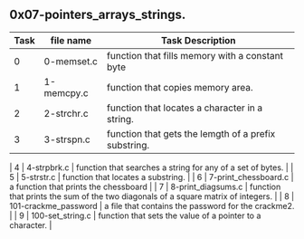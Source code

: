 ## 0x07-pointers\_arrays\_strings.
|Task | file name | Task Description |
| --- | --- | ---|
| 0 | 0-memset.c | function that fills memory with a constant byte |
| 1 | 1-memcpy.c | function that copies memory area. |
| 2 | 2-strchr.c | function that locates a character in a string. |
| 3 | 3-strspn.c | function that gets the lemgth of a prefix substring. |

| 4 | 4-strpbrk.c | function that searches a string for any of a set of bytes. |
| 5 | 5-strstr.c | function that locates a substring. |
| 6 | 7-print\_chessboard.c | a function that prints the chessboard |
| 7 | 8-print\_diagsums.c | function that prints the sum of the two diagonals of a square matrix of integers. |
| 8 | 101-crackme\_password | a file that contains the password for the crackme2. |
| 9 | 100-set\_string.c | function that sets the value of a pointer to a character. |
